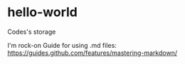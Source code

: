 # hello-world
Codes's storage

I'm rock-on
Guide for using .md files: https://guides.github.com/features/mastering-markdown/
